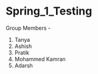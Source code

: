 # Spring_1_Testing
Group Members -
  1. Tanya
  2. Ashish
  3. Pratik
  4. Mohammed Kamran
  5. Adarsh
